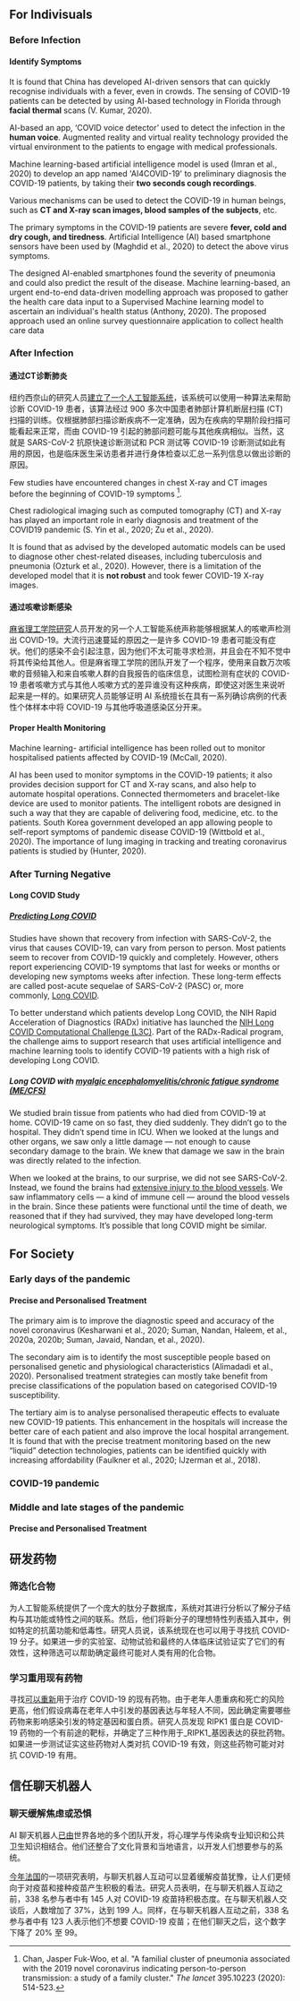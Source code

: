 
## For Indivisuals

### Before Infection

#### Identify Symptoms

It is found that China has developed AI-driven sensors that can quickly recognise individuals with a fever, even in crowds. The sensing of COVID-19 patients can be detected by using AI-based technology in Florida through **facial thermal** scans (V. Kumar, 2020). 

AI-based an app, ‘COVID voice detector’ used to detect the infection in the **human voice**. Augmented reality and virtual reality technology provided the virtual environment to the patients to engage with medical professionals.

Machine learning-based artificial intelligence model is used (Imran et al., 2020) to develop an app named 'AI4COVID-19' to preliminary diagnosis the COVID-19 patients, by taking their **two seconds cough recordings**. 

Various mechanisms can be used to detect the COVID-19 in human beings, such as **CT and X-ray scan images, blood samples of the subjects**, etc. 

The primary symptoms in the COVID-19 patients are severe **fever, cold and dry cough, and tiredness**. Artificial Intelligence (AI) based smartphone sensors have been used by (Maghdid et al., 2020) to detect the above virus symptoms. 

The designed AI-enabled smartphones found the severity of pneumonia and could also predict the result of the disease. Machine learning-based, an urgent end-to-end data-driven modelling approach was proposed to gather the health care data input to a Supervised Machine learning model to ascertain an individual's health status (Anthony, 2020). The proposed approach used an online survey questionnaire application to collect health care data

### After Infection

#### 通过CT诊断肺炎

纽约西奈山的研究人员[建立了一个人工智能系统](https://www.nature.com/articles/s41591-020-0931-3.pdf)，该系统可以使用一种算法来帮助诊断 COVID-19 患者，该算法经过 900 多次中国患者肺部计算机断层扫描 (CT) 扫描的训练。仅根据肺部扫描诊断疾病不一定准确，因为在疾病的早期阶段扫描可能看起来正常，而由 COVID-19 引起的肺部问题可能与其他疾病相似。当然，这就是 SARS-CoV-2 抗原快速诊断测试和 PCR 测试等 COVID-19 诊断测试如此有用的原因，也是临床医生采访患者并进行身体检查以汇总一系列信息以做出诊断的原因。

Few studies have encountered changes in chest X-ray and CT images before the beginning of COVID-19 symptoms [^1].

Chest radiological imaging such as computed tomography (CT) and X-ray has played an important role in early diagnosis and treatment of the COVID19 pandemic (S. Yin et al., 2020; Zu et al., 2020).

It is found that as advised by the developed automatic models can be used to diagnose other chest-related diseases, including tuberculosis and pneumonia (Ozturk et al., 2020). However, there is a limitation of the developed model that it is **not robust** and took fewer COVID-19 X-ray images.

#### 通过咳嗽诊断感染

[麻省理工学院研究](https://www.researchgate.net/publication/344930557_COVID-19_Artificial_Intelligence_Diagnosis_using_only_Cough_Recordings)人员开发的另一个人工智能系统[](https://www.researchgate.net/publication/344930557_COVID-19_Artificial_Intelligence_Diagnosis_using_only_Cough_Recordings)声称能够根据某人的咳嗽声检测出 COVID-19。大流行迅速蔓延的原因之一是许多 COVID-19 患者可能没有症状。他们的感染不会引起注意，因为他们不太可能寻求检测，并且会在不知不觉中将其传染给其他人。但是麻省理工学院的团队开发了一个程序，使用来自数万次咳嗽的音频输入和来自咳嗽人群的自我报告的临床信息，试图检测有症状的 COVID-19 患者咳嗽方式与其他人咳嗽方式的差异谁没有这种疾病，即使这对医生来说听起来是一样的。如果研究人员能够证明 AI 系统擅长在具有一系列确诊病例的代表性个体样本中将 COVID-19 与其他呼吸道感染区分开来。

#### Proper Health Monitoring

Machine learning- artificial intelligence has been rolled out to monitor hospitalised patients affected by COVID-19 (McCall, 2020). 

AI has been used to monitor symptoms in the COVID-19 patients; it also provides decision support for CT and X-ray scans, and also help to automate hospital operations. Connected thermometers and bracelet-like device are used to monitor patients. The intelligent robots are designed in such a way that they are capable of delivering food, medicine, etc. to the patients. South Korea government developed an app allowing people to self-report symptoms of pandemic disease COVID-19 (Wittbold et al., 2020). The importance of lung imaging in tracking and treating coronavirus patients is studied by (Hunter, 2020).

### After Turning Negative

#### Long COVID Study

##### [Predicting Long COVID](https://covid19.nih.gov/news-and-stories/predicting-long-covid-artificial-intelligence)

Studies have shown that recovery from infection with SARS-CoV-2, the virus that causes COVID-19, can vary from person to person. Most patients seem to recover from COVID-19 quickly and completely. However, others report experiencing COVID-19 symptoms that last for weeks or months or developing new symptoms weeks after infection. These long-term effects are called post-acute sequelae of SARS-CoV-2 (PASC) or, more commonly, [Long COVID](https://covid19.nih.gov/covid-19-topics/long-covid).

To better understand which patients develop Long COVID, the NIH Rapid Acceleration of Diagnostics (RADx) initiative has launched the [NIH Long COVID Computational Challenge (L3C)](https://www.challenge.gov/?challenge=l3c&tab=overview). Part of the RADx-Radical program, the challenge aims to support research that uses artificial intelligence and machine learning tools to identify COVID-19 patients with a high risk of developing Long COVID.

##### Long COVID with [myalgic encephalomyelitis/chronic fatigue syndrome (ME/CFS)](https://www.cdc.gov/me-cfs/)

We studied brain tissue from patients who had died from COVID-19 at home. COVID-19 came on so fast, they died suddenly. They didn’t go to the hospital. They didn’t spend time in ICU. When we looked at the lungs and other organs, we saw only a little damage — not enough to cause secondary damage to the brain. We knew that damage we saw in the brain was directly related to the infection.

When we looked at the brains, to our surprise, we did not see SARS-CoV-2. Instead, we found the brains had [extensive injury to the blood vessels](https://www.nih.gov/news-events/news-releases/nih-study-uncovers-blood-vessel-damage-inflammation-covid-19-patients-brains-no-infection). We saw inflammatory cells — a kind of immune cell — around the blood vessels in the brain. Since these patients were functional until the time of death, we reasoned that if they had survived, they may have developed long-term neurological symptoms. It’s possible that long COVID might be similar.


## For Society

### Early days of the pandemic

#### Precise and Personalised Treatment

The primary aim is to improve the diagnostic speed and accuracy of the novel coronavirus (Kesharwani et al., 2020; Suman, Nandan, Haleem, et al., 2020a, 2020b; Suman, Javaid, Nandan, et al., 2020).

The secondary aim is to identify the most susceptible people based on personalised genetic and physiological characteristics (Alimadadi et al., 2020). Personalised treatment strategies can mostly take benefit from precise classifications of the population based on categorised COVID-19 susceptibility.

The tertiary aim is to analyse personalised therapeutic effects to evaluate new COVID-19 patients. This enhancement in the hospitals will increase the better care of each patient and also improve the local hospital arrangement. It is found that with the precise treatment monitoring based on the new “liquid” detection technologies, patients can be identified quickly with increasing affordability (Faulkner et al., 2020; IJzerman et al., 2018).

### COVID-19 pandemic


### Middle and late stages of the pandemic

#### Precise and Personalised Treatment




## 研发药物

### 筛选化合物

为人工智能系统提供了一个庞大的肽分子数据库，系统对其进行分析以了解分子结构与其功能或特性之间的联系。然后，他们将新分子的理想特性列表插入其中，例如特定的抗菌功能和低毒性。研究人员说，该系统现在也可以用于寻找抗 COVID-19 分子。如果进一步的实验室、动物试验和最终的人体临床试验证实了它们的有效性，这种筛选可以帮助确定最终可能对人类有用的化合物。

### 学习重用现有药物

寻找[可以重新](https://www.nature.com/articles/s41467-021-21056-z)用于治疗 COVID-19 的现有药物。由于老年人患重病和死亡的风险更高，他们假设病毒在老年人中引发的基因表达与年轻人不同，因此确定需要哪些药物来影响感染引发的特定基因和蛋白质。研究人员发现 RIPK1 蛋白是 COVID-19 药物的一个有前途的靶标，并确定了三种作用于_RIPK1_基因表达的获批药物。如果进一步测试证实这些药物对人类对抗 COVID-19 有效，则这些药物可能对对抗 COVID-19 有用。

## 信任聊天机器人

### 聊天缓解焦虑或恐惧

AI 聊天机器人[已由](https://www.gavi.org/vaccineswork/are-chatbots-better-humans-fighting-vaccine-hesitancy)世界各地的多个团队开发，将心理学与传染病专业知识和公共卫生知识相结合。他们还整合了文化背景和当地语言，以开发人们想要参与的系统。 

[今年法国](https://psyarxiv.com/eb2gt/)的一项研究表明，与聊天机器人互动可以显着缓解疫苗犹豫，让人们更倾向于对疫苗和接种疫苗产生积极的看法。研究人员表明，在与聊天机器人互动之前，338 名参与者中有 145 人对 COVID-19 疫苗持积极态度。在与聊天机器人交谈后，人数增加了 37%，达到 199 人。同样，在与聊天机器人互动之前，338 名参与者中有 123 人表示他们不想要 COVID-19 疫苗；在他们聊天之后，这个数字下降了 20% 至 99。






[^1]: Chan, Jasper Fuk-Woo, et al. "A familial cluster of pneumonia associated with the 2019 novel coronavirus indicating person-to-person transmission: a study of a family cluster." _The lancet_ 395.10223 (2020): 514-523.
[^2]: 